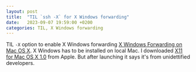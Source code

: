 ```yaml
---
layout: post
title:  "TIL `ssh -X` for X Windows forwarding"
date:   2023-09-07 19:59:00 +0200
categories: TIL, X Windows forwarding
---
```

TIL `-X` option to enable X Windows forwarding [X Windows Forwarding on Mac OS X](http://www.dba-oracle.com/t_linux_x_windows_mac_os.htm). X Windows has to be installed on local Mac. I downloaded  [X11 for Mac OS X 1.0](https://support.apple.com/kb/DL641?locale=en_GB) from Apple. But after launching it says it's from unidettified developers.
